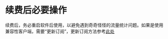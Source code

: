 # 续费后必要操作

续费后，务必重启软件后使用，以避免遇到奇奇怪怪的流量统计问题。如果是使用兼容性客户端，需要“更新订阅”，更新订阅方法参考[此处](./ru-he-geng-xin-ding-yue.md)